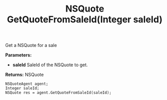 ﻿---
uid: crmscript_ref_NSQuoteAgent_GetQuoteFromSaleId
title: NSQuote GetQuoteFromSaleId(Integer saleId)
intellisense: NSQuoteAgent.GetQuoteFromSaleId
keywords: NSQuoteAgent, GetQuoteFromSaleId
so.topic: reference
---

Get a NSQuote for a sale

**Parameters:**
 - **saleId** SaleId of the NSQuote to get.

**Returns:** NSQuote

```crmscript
NSQuoteAgent agent;
Integer saleId;
NSQuote res = agent.GetQuoteFromSaleId(saleId);
```

